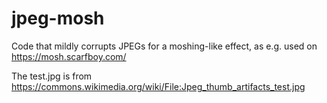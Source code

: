 # jpeg-mosh

Code that mildly corrupts JPEGs for a moshing-like effect, 
as e.g. used on https://mosh.scarfboy.com/

The test.jpg is from https://commons.wikimedia.org/wiki/File:Jpeg_thumb_artifacts_test.jpg